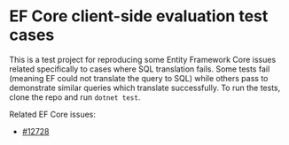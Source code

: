 # EF Core client-side evaluation test cases

This is a test project for reproducing some Entity Framework Core issues related specifically to cases where SQL translation fails.
Some tests fail (meaning EF could not translate the query to SQL) while others pass to demonstrate similar queries which translate successfully.
To run the tests, clone the repo and run `dotnet test`.

Related EF Core issues:
* [#12728](https://github.com/aspnet/EntityFrameworkCore/issues/12728)
